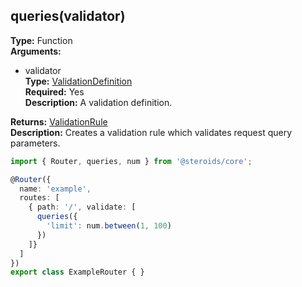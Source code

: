 ## queries(validator)

**Type:** Function  
**Arguments:**
  - validator  
    **Type:** [ValidationDefinition](../router-decorator/routedefinition/validationrule/validationdefinition)  
    **Required:** Yes  
    **Description:** A validation definition.

**Returns:** [ValidationRule](../router-decorator/routedefinition/validationrule)  
**Description:** Creates a validation rule which validates request query parameters.

```ts
import { Router, queries, num } from '@steroids/core';

@Router({
  name: 'example',
  routes: [
    { path: '/', validate: [
      queries({
        'limit': num.between(1, 100)
      })
    ]}
  ]
})
export class ExampleRouter { }
```
